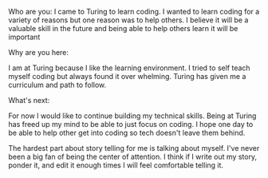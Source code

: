 
Who are you:
  I came to Turing to learn coding. I wanted to learn coding for a variety of
  reasons but one reason was to help others. I believe it will be a valuable skill
  in the future and being able to help others learn it will be important

Why are you here:

  I am at Turing because I like the learning environment. I tried to self teach
  myself coding but always found it over whelming. Turing has given me a
  curriculum and path to follow.

What's next:

  For now I would like to continue building my technical skills. Being at Turing
  has freed up my mind to be able to just focus on coding. I hope one day to be
  able to help other get into coding so tech doesn't leave them behind.


The hardest part about story telling for me is talking about myself. I've never
been a big fan of being the center of attention. I think if I write out my story,
ponder it, and edit it enough times I will feel comfortable telling it.
